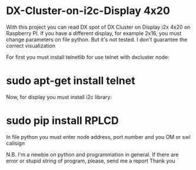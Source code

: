 # DX-Cluster-on-i2c-Display 4x20
With this project you can read DX spot of DX Cluster on Display i2x 4x20 on Raspberry PI. If you have a different display, for example 2x16, you must change parameters on file python. But it's not tested. 
I don't guarantee the correct visualization

For first you must install telnetlib for use telnet with dxcluster node:

# sudo apt-get install telnet

Now, for display you must install i2c library:

# sudo pip install RPLCD

In file python you must enter node address, port number and you OM or swl callsign

N.B. I'm a newbie on python and programmation in general. If there are error or stupid string of program, please, send me a report
Thank you
